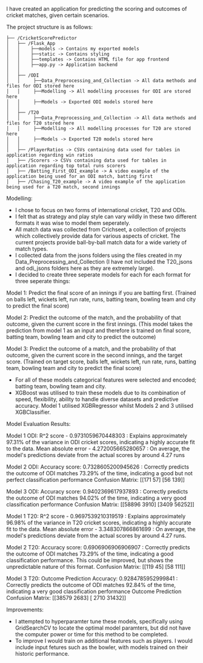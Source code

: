  I have created an application for predicting the scoring and outcomes of cricket matches, given certain scenarios.

 The project structure is as follows:
```
├── /CricketScorePredictor
│   ├── /Flask_App
│   │    ├──models -> Contains my exported models
│   │    ├──static -> Contains styling
│   │    ├──templates -> Contains HTML file for app frontend
│   │    ├──app.py -> Application backend
│   │
│   ├── /ODI
│   │     ├──Data_Preprocessing_and_Collection -> All data methods and files for ODI stored here
│   │     ├──Modelling -> All modelling processes for ODI are stored here
│   │     ├──Models -> Exported ODI models stored here
│   │
│   ├── /T20
│   │     ├──Data_Preprocessing_and_Collection -> All data methods and files for T20 stored here
│   │     ├──Modelling -> All modelling processes for T20 are stored here
│   │     ├──Models -> Exported T20 models stored here
│   │
│   ├── /PlayerRatios -> CSVs containing data used for tables in application regarding win ratios
│   ├── /Scorers -> CSVs containing data used for tables in application regarding top total runs scorers
│   ├── /Batting_First_ODI_example -> A video example of the application being used for an ODI match, batting first
│   ├── /Chasing_T20_example -> A video example of the application being used for a T20 match, second innings
```

Modelling:
- I chose to focus on two forms of international cricket, T20 and ODIs.
- I felt that as strategy and play style can vary wildly in these two different formats it was wise to model them seperately.
- All match data was collected from Crichseet, a collection of projects which collectively provide data for various aspects of cricket. The current projects provide ball-by-ball match data for a wide variety of match types.
- I collected data from the jsons folders using the files created in my Data_Preprocessing_and_Collection (I have not included the T20_jsons and odi_jsons folders here as they are extremely large).
- I decided to create three seperate models for each for each format for three seperate things:

Model 1: Predict the final score of an innings if you are batting first.
(Trained on balls left, wickets left, run rate, runs, batting team, bowling team and city to predict the final score)

Model 2: Predict the outcome of the match, and the probability of that outcome, given the current score in the first innings.
(This model takes the prediction from model 1 as an input and therefore is trained on final score, batting team, bowling team and city to predict the outcome)

Model 3: Predict the outcome of a match, and the probability of that outcome, given the current score in the second innings, and the target score.
(Trained on target score, balls left, wickets left, run rate, runs, batting team, bowling team and city to predict the final score)

- For all of these models categorical features were selected and encoded; batting team, bowling team and city.
- XGBoost was utilised to train these models due to its combination of speed, flexibility, ability to handle diverse datasets and predictive accuracy. Model 1 utilised XGBRegressor whilst Models 2 and 3 utilised XGBClassifier.

Model Evaluation Results:

Model 1 ODI: 
R^2 score - 0.9731059670448303 : Explains approximately 97.31% of the variance in ODI cricket scores, indicating a highly accurate fit to the data.
Mean absolute error - 4.272005665280657 : On average, the model's predictions deviate from the actual scores by around 4.27 runs

Model 2 ODI:
Accuracy score: 0.7328605200945626 : Correctly predicts the outcome of ODI matches 73.29% of the time, indicating a good but not perfect classification performance
Confusion Matrix:   [[171  57] 
			        [56  139]]

Model 3 ODI:
Accuracy score: 0.9402369617937893 : Correctly predicts the outcome of ODI matches 94.02% of the time, indicating a very good classification performance
Confusion Matrix: [[58896  3910]
			       [3409 56252]]

Model 1 T20:
R^2 score - 0.9697539210319519 : Explains approximately 96.98% of the variance in T20 cricket scores, indicating a highly accurate fit to the data.
Mean absolute error - 3.348307866861699 : On average, the model's predictions deviate from the actual scores by around 4.27 runs.

Model 2 T20:
Accuracy score: 0.6906906906906907 : Correctly predicts the outcome of ODI matches 73.29% of the time, indicating a good classification performance. This could be improved, but shows the unpredictable nature of this format.
Confusion Matrix:   [[119  45]
			        [58  111]]

Model 3 T20:
Outcome Prediction Accuracy: 0.9284785952999841 : Correctly predicts the outcome of ODI matches 92.84% of the time, indicating a very good classification performance
Outcome Prediction Confusion Matrix:
 [[38579  2683]
 [ 2710 31432]]
 			

Improvements:
- I attempted to hyperparamter tune these models, specifically using GridSearchCV to locate the optimal model paramters, but did not have the computer power or time for this method to be completed.
- To improve I would train on additional features such as players. I would include input fetures such as the bowler, with models trained on their historic performance.
